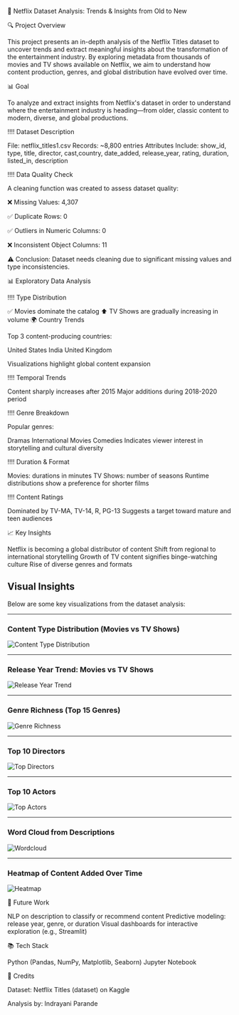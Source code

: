 🎥 Netflix Dataset Analysis: Trends & Insights from Old to New

🔍 Project Overview

This project presents an in-depth analysis of the Netflix Titles dataset to uncover trends and extract meaningful insights about the transformation of the entertainment industry. By exploring metadata from thousands of movies and TV shows available on Netflix, we aim to understand how content production, genres, and global distribution have evolved over time.


📊 Goal

To analyze and extract insights from Netflix's dataset in order to understand where the entertainment industry is heading—from older, classic content to modern, diverse, and global productions.

!!!! Dataset Description

File: netflix_titles1.csv
Records: ~8,800 entries
Attributes Include:
show_id, type, title, director, cast,country, date_added, release_year, rating, duration, listed_in, description

!!!! Data Quality Check

A cleaning function was created to assess dataset quality:

❌ Missing Values: 4,307

✅ Duplicate Rows: 0

✅ Outliers in Numeric Columns: 0

❌ Inconsistent Object Columns: 11

⚠️ Conclusion: Dataset needs cleaning due to significant missing values and type inconsistencies.


📊 Exploratory Data Analysis

!!!! Type Distribution

✅ Movies dominate the catalog
⬆️ TV Shows are gradually increasing in volume
🌍 Country Trends

Top 3 content-producing countries:

United States
India
United Kingdom

Visualizations highlight global content expansion

!!!! Temporal Trends

Content sharply increases after 2015
Major additions during 2018-2020 period

!!!! Genre Breakdown

Popular genres:

Dramas
International Movies
Comedies
Indicates viewer interest in storytelling and cultural diversity

!!!! Duration & Format

Movies: durations in minutes
TV Shows: number of seasons
Runtime distributions show a preference for shorter films

!!!! Content Ratings

Dominated by TV-MA, TV-14, R, PG-13
Suggests a target toward mature and teen audiences

📈 Key Insights

Netflix is becoming a global distributor of content
Shift from regional to international storytelling
Growth of TV content signifies binge-watching culture
Rise of diverse genres and formats

##  Visual Insights

Below are some key visualizations from the dataset analysis:

---

### Content Type Distribution (Movies vs TV Shows)
![Content Type Distribution](visuals/content_type_distribution.png)

---

### Release Year Trend: Movies vs TV Shows
![Release Year Trend](visuals/release_year_trend.png)

---

### Genre Richness (Top 15 Genres)
![Genre Richness](visuals/genre_richness.png)

---

### Top 10 Directors
![Top Directors](visuals/top_directors.png)

---

### Top 10 Actors
![Top Actors](visuals/top_actors.png)

---

### Word Cloud from Descriptions
![Wordcloud](visuals/wordcloud.png)

---

### Heatmap of Content Added Over Time
![Heatmap](visuals/content_over_time_heatmap.png)





🧠 Future Work

NLP on description to classify or recommend content
Predictive modeling: release year, genre, or duration
Visual dashboards for interactive exploration (e.g., Streamlit)


📚 Tech Stack

Python (Pandas, NumPy, Matplotlib, Seaborn)
Jupyter Notebook



📍 Credits

Dataset: Netflix Titles (dataset) on Kaggle

Analysis by: Indrayani Parande


